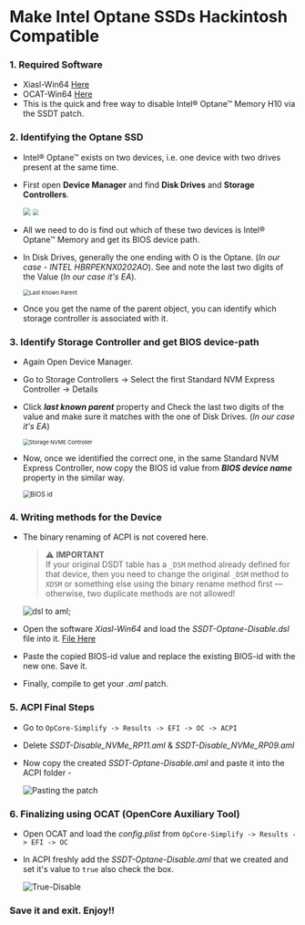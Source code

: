 # Make Intel Optane SSDs Hackintosh Compatible

### 1. Required Software

- Xiasl-Win64 [Here](https://github.com/ic005k/Xiasl/releases/download/1.1.67/Xiasl-Win64.zip)
- OCAT-Win64 [Here](https://github.com/ic005k/OCAuxiliaryTools/releases/download/20250001/OCAT-Win64.zip)
- This is the quick and free way to disable Intel® Optane™ Memory H10 via the SSDT patch.

### 2. Identifying the Optane SSD

- Intel® Optane™ exists on two devices, i.e. one device with two drives present at the same time.

- First open **Device Manager** and find **Disk Drives** and **Storage Controllers**.

  <img src="https://i.postimg.cc/WzKbqVRd/20-July-02-36-48-PM-vlc.jpg" style="zoom: 80%;" />

  <img src="https://i.postimg.cc/HsV9q9Bz/20-July-02-38-04-PM-vlc.jpg" style="zoom: 68%;" />

- All we need to do is find out which of these two devices is Intel® Optane™ Memory and get its BIOS device path.

- In Disk Drives, generally the one ending with O is the Optane. (*In our case - INTEL HBRPEKNX0202AO*). See and note the last two digits of the Value (*In our case it's EA*).

  <img src="https://i.postimg.cc/tTFFqBLQ/20-July-02-35-06-PM-vlc.jpg" alt="Last Known Parent" style="zoom: 68%;" />

- Once you get the name of the parent object, you can identify which storage controller is associated with it.

### 3. Identify Storage Controller and get BIOS device-path

- Again Open Device Manager.

- Go to Storage Controllers -> Select the first Standard NVM Express Controller -> Details

- Click ***last known parent*** property and Check the last two digits of the value and make sure it matches with the one of Disk Drives. (*In our case it's EA*)

  <img src="https://i.postimg.cc/gkm4TNDQ/20-July-03-25-58-PM-vlc.jpg" alt="Storage NVME Controller" style="zoom:67%;" />

- Now, once we identified the correct one, in the same Standard NVM Express Controller, now copy the BIOS id value from ***BIOS device name*** property in the similar way.

  <img src="https://i.postimg.cc/d3DYGr1V/20-July-03-47-06-PM-vlc.jpg" alt="BIOS id" style="zoom: 80%;" />

### 4. Writing methods for the Device

- The binary renaming of ACPI is not covered here.

  > ⚠️ **IMPORTANT**  
  > If your original DSDT table has a `_DSM` method already defined for that device, then you need to change the original `_DSM` method to `XDSM` or something else using the binary rename method first — otherwise, two duplicate methods are not allowed!


  <img src="https://i.postimg.cc/jSZxGx7N/20-July-03-56-18-PM-vlc.jpg" alt="dsl to aml;" />

- Open the software *Xiasl-Win64* and load the *SSDT-Optane-Disable.dsl* file into it.  [File Here](https://anilabhadatta-my.sharepoint.com/:u:/g/personal/birajsarkar_anilabhadatta_onmicrosoft_com/EQlw7JGWHzBAiNdxE7gcla0BwA2mvAw1S6_SRDe2FSfZkw?e=od9Qy8)

- Paste the copied BIOS-id value and replace the existing BIOS-id with the new one. Save it.

- Finally, compile to get your *.aml* patch.

### 5. ACPI Final Steps

- Go to `OpCore-Simplify -> Results -> EFI -> OC -> ACPI`

- Delete *SSDT-Disable_NVMe_RP11.aml* & *SSDT-Disable_NVMe_RP09.aml*

- Now copy the created *SSDT-Optane-Disable.aml* and paste it into the ACPI folder -

  ![Pasting the patch](https://i.postimg.cc/RZyfnxMk/20-July-04-07-27-PM-vlc.jpg)

### 6. Finalizing using OCAT (OpenCore Auxiliary Tool)

- Open OCAT and load the *config.plist* from `OpCore-Simplify -> Results -> EFI -> OC`

- In ACPI freshly add the *SSDT-Optane-Disable.aml* that we created and set it's value to `true` also check the box.

  ![True-Disable](https://i.postimg.cc/ZRcXqcrM/20-July-04-26-19-PM-vlc.jpg)

### Save it and exit. Enjoy!!
